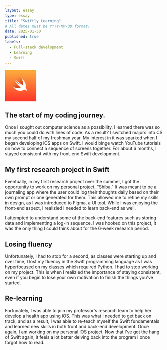 ```yaml
---
layout: essay
type: essay
title: "Swiftly Learning"
# All dates must be YYYY-MM-DD format!
date: 2025-01-30
published: true
labels:
  - Full-stack development
  - Learning
  - Swift
---
```


<img width="100px" class="rounded float-start pe-4" src="../img/swift.png">

## The start of my coding journey.

Once I sought out computer science as a possibility, I learned there was so much you could do with lines of code. As a result? I switched majors into CS my second half of my freshman year. My interest in it was sparked when I began developing iOS apps on Swift. I would binge watch YouTube tutorials on how to connect a sequence of screens together. For about 6 months, I stayed consistent with my front-end Swift development.

## My first research project in Swift

Eventually, in my first research project over the summer, I got the opportunity to work on my personal project, "Shiba." It was meant to be a journaling app where the user could log their thoughts daily based on their own prompt or one generated for them. This allowed me to refine my skills in design, as I was introduced to Figma, a UI tool. While I was enjoying the front-end aspect, I realizied I needed to learn back-end as well. 

I attempted to understand some of the back-end features such as storing data and implementing a log-in sequence. I was hooked on this project, it was the only thing I could think about for the 6-week research period. 

## Losing fluency
Unfortunately, I had to stop for a second, as classes were starting up and over time, I lost my fluency in the Swift programming language as I was hyperfocused on my classes which required Python. I had to stop working on my project. This is when I realizied the importance of staying consistent, even if you begin to lose your own motivation to finish the things you've started. 

## Re-learning
Fortunately, I was able to join my professor's research team to help her develop a health app using iOS. This was what I needed to get back on track, and as a result, I was able to re-teach myself the Swift fundamentals and learned new skills in both front and back-end development. Once again, I am working on my personal iOS project. Now that I've got the hang of Swift again, it feels a lot better delving back into the program I once forgot how to read.